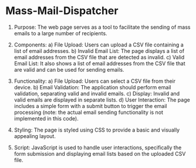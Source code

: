 # Mass-Mail-Dispatcher
1) Purpose: The web page serves as a tool to facilitate the sending of mass emails to a large number of recipients.

2) Components:
a) File Upload: Users can upload a CSV file containing a list of email addresses.
b) Invalid Email List: The page displays a list of email addresses from the CSV file that are detected as invalid.
c) Valid Email List: It also shows a list of email addresses from the CSV file that are valid and can be used for sending emails.

3) Functionality:
a) File Upload: Users can select a CSV file from their device.
b) Email Validation: The application should perform email validation, separating valid and invalid emails.
c) Display: Invalid and valid emails are displayed in separate lists.
d) User Interaction: The page includes a simple form with a submit button to trigger the email processing (note: the actual email sending functionality is not implemented in this code).

4) Styling: The page is styled using CSS to provide a basic and visually appealing layout.

5) Script: JavaScript is used to handle user interactions, specifically the form submission and displaying email lists based on the uploaded CSV file.



